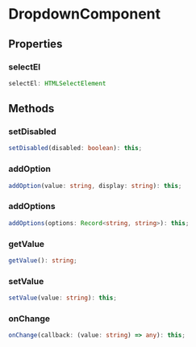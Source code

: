 # DropdownComponent



## Properties

### selectEl

```ts
selectEl: HTMLSelectElement
```




## Methods

### setDisabled

```ts
setDisabled(disabled: boolean): this;
```



### addOption

```ts
addOption(value: string, display: string): this;
```



### addOptions

```ts
addOptions(options: Record<string, string>): this;
```



### getValue

```ts
getValue(): string;
```



### setValue

```ts
setValue(value: string): this;
```



### onChange

```ts
onChange(callback: (value: string) => any): this;
```



